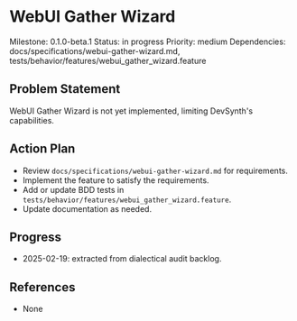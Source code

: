 # WebUI Gather Wizard
Milestone: 0.1.0-beta.1
Status: in progress
Priority: medium
Dependencies: docs/specifications/webui-gather-wizard.md, tests/behavior/features/webui_gather_wizard.feature

## Problem Statement
WebUI Gather Wizard is not yet implemented, limiting DevSynth's capabilities.


## Action Plan
- Review `docs/specifications/webui-gather-wizard.md` for requirements.
- Implement the feature to satisfy the requirements.
- Add or update BDD tests in `tests/behavior/features/webui_gather_wizard.feature`.
- Update documentation as needed.

## Progress
- 2025-02-19: extracted from dialectical audit backlog.

## References
- None
